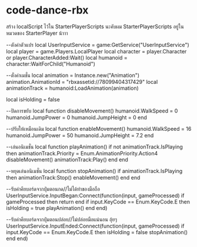 # code-dance-rbx

สร้าง localScript ไว้ใน StarterPlayerScripts นะคับผม 
StarterPlayerScripts อยู่ในหมวดของ StarterPlayer น้าาา

--ตังค่าตัวแปร
local UserInputService = game:GetService("UserInputService")
local player = game.Players.LocalPlayer
local character = player.Character or player.CharacterAdded:Wait()
local humanoid = character:WaitForChild("Humanoid")

--ตั่งค่าเมชั่น
local animation = Instance.new("Animation")
animation.AnimationId = "rbxassetid://78099404317429"
local animationTrack = humanoid:LoadAnimation(animation)

local isHolding = false

--ปิดการขยับ
local function disableMovement()
	humanoid.WalkSpeed = 0
	humanoid.JumpPower = 0
	humanoid.JumpHeight = 0 
end

--ปรับให้เหมือนเดิม
local function enableMovement()
	humanoid.WalkSpeed = 16
	humanoid.JumpPower = 50 
	humanoid.JumpHeight = 7.2
end

--เล่นอนิเมชั่น
local function playAnimation()
	if not animationTrack.IsPlaying then
		animationTrack.Priority = Enum.AnimationPriority.Action4 
		disableMovement() 
		animationTrack:Play()
	end
end

--หยุดเล่นอนิเมชั่น
local function stopAnimation()
	if animationTrack.IsPlaying then
		animationTrack:Stop()
		enableMovement() 
	end
end

--รับค่าคียบอร์ดจากปุ่มตอนกด//ไม่ได้ทำของมือถือ
UserInputService.InputBegan:Connect(function(input, gameProcessed)
	if gameProcessed then return end 
	if input.KeyCode == Enum.KeyCode.E then
		isHolding = true
		playAnimation()
	end
end)

--รับค่าคียบอร์ดจากปุ่มตอนปล่อย//ไม่ปล่อยมือแน่นอน อุ้ยๆ
UserInputService.InputEnded:Connect(function(input, gameProcessed)
	if input.KeyCode == Enum.KeyCode.E then
		isHolding = false
		stopAnimation()
	end
end)
